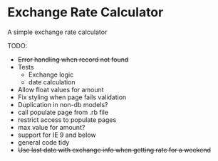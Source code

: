 # Exchange Rate Calculator

A simple exchange rate calculator

TODO:

* ~~Error handling when record not found~~
* Tests
  * Exchange logic
  * date calculation
* Allow float values for amount
* Fix styling when page fails validation
* Duplication in non-db models?
* call populate page from .rb file
* restrict access to populate pages
* max value for amount?
* support for IE 9 and below
* general code tidy
* ~~Use last date with exchange info when getting rate for a weekend~~
